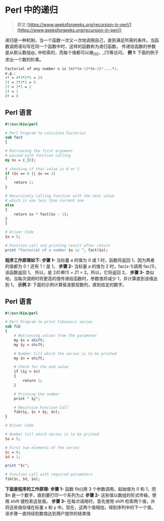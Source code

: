 # Perl 中的递归

> 原文:[https://www.geeksforgeeks.org/recursion-in-perl/](https://www.geeksforgeeks.org/recursion-in-perl/)

递归是一种机制，当一个函数一次又一次地调用自己，直到满足所需的条件。当函数调用语句写在同一个函数中时，这样的函数称为递归函数。
传递给函数的参数是从默认数组@_ 中检索的，而每个值都可以被$_[0]，$_[1]等访问。
**例 1:** 下面的例子求出一个数的阶乘。

```perl
Factorial of any number n is (n)*(n-1)*(n-2)*....*1.
e.g.:
4! = 4*3*2*1 = 24
3! = 3*2*1 = 6
2! = 2*1 = 2
1! = 1
0! = 0
```

## Perl 语言

```perl
#!/usr/bin/perl

# Perl Program to calculate Factorial
sub fact
{

# Retrieving the first argument
# passed with function calling
my $x = $_[0];

# checking if that value is 0 or 1
if ($x == 0 || $x == 1)
{
    return 1;
}

# Recursively calling function with the next value
# which is one less than current one
else
{
    return $x * fact($x - 1);
}
}

# Driver Code
$a = 5;

# Function call and printing result after return
print "Factorial of a number $a is ", fact($a);
```

**程序工作原理如下:**
**步骤 1-** 当标量 a 的值为 0 或 1 时，函数将返回 1，因为两者的值都为 0！还有 1！是 1。
**步骤 2-** 当标量 a 的值为 2 时，fac(x-1)调用 fac(1)，该函数返回 1。
所以，是 2*阶乘(1) = 2*1 = 2。所以，它将返回 2。
**步骤 3-** 类似地，当每次调用时将更高的值传递给函数时，参数值将减少 1，并计算直到该值达到 1。
**示例 2:** 下面的示例计算斐波那契数列，直到给定的数字。

## Perl 语言

```perl
#!/usr/bin/perl

# Perl Program to print Fibonacci series
sub fib
{
    # Retrieving values from the parameter
    my $x = shift;
    my $y = shift;

    # Number till which the series is to be printed
    my $n = shift;

    # Check for the end value
    if ($y > $n)
    {
        return 1;
    }

    # Printing the number
    print " $y";

    # Recursive Function Call
    fib($y, $x + $y, $n);    
}

# Driver Code

# Number till which series is to be printed
$a = 5;

# First two elements of the series
$c = 0;
$d = 1;

print "$c";

# Function call with required parameters
fib($c, $d, $a);
```

**下面是程序的工作原理:**
**步骤 1-** 函数 fib()用 3 个参数调用，起始值为 0 和 1，而$n 是一个数字，直到要打印一个系列为止
**步骤 2-** 这些值以数组的形式传输，使用 shift 键检索这些值。
**步骤 3-** 在每次调用时，首先使用 shift 检索两个值，并将这些值存储在标量 x 和 y 中。现在，这两个值相加，得到序列中的下一个值。该步骤一直持续到数值达到用户提供的结束值